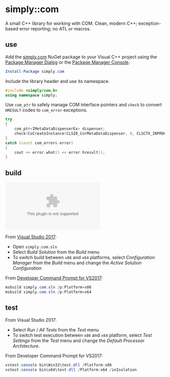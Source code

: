 # simply::com

A small C++ library for working with COM. Clean, modern C++; exception-based error reporting; no ATL or macros.

## use 

Add the [simply.com](http://www.nuget.org/packages/simply.com) NuGet package to your Visual C++ 
project using the [Package Manager Dialog](http://docs.nuget.org/consume/Package-Manager-Dialog) or 
the [Package Manager Console](http://docs.nuget.org/consume/package-manager-console).
``` PowerShell
Install-Package simply.com
```

Include the library header and use its namespace.
``` C++
#include <simply/com.h>
using namespace simply;
```

Use `com_ptr` to safely manage COM interface pointers and `check` to convert `HRESULT` codes to `com_error` exceptions.
``` C++
try 
{
    com_ptr<IMetaDataDispenserEx> dispenser;
    check(CoCreateInstance(CLSID_CorMetaDataDispenser, 0, CLSCTX_INPROC_SERVER, IID_IMetaDataDispenserEx, dispenser));
}
catch (const com_error& error)
{
    cout << error.what() << error.hresult();
}
```

## build

[![Build status](https://ci.appveyor.com/api/projects/status/github/olegsych/simply.com?branch=master)](https://ci.appveyor.com/project/olegsych/simply-com/branch/master)

From [Visual Studio 2017](https://www.visualstudio.com/downloads):
- Open `simply.com.sln`
- Select _Build Solution_ from the _Build_ menu
- To switch build between `x86` and `x64` platforms, select _Configuration Manager_ from the _Build_ menu and change the _Active Solution Configuration_

From [Developer Command Prompt for VS2017](https://docs.microsoft.com/en-us/dotnet/framework/tools/developer-command-prompt-for-vs):
``` PowerShell
msbuild simply.com.sln /p:Platform=x86
msbuild simply.com.sln /p:Platform=x64
```

## test

From Visual Studio 2017:
- Select _Run_ / _All Tests_ from the _Test_ menu
- To switch test execution between `x86` and `x64` platform, select _Test Settings_ from the _Test_ menu and change the _Default Processor Architecture_.

From Developer Command Prompt for VS2017:
``` PowerShell
vstest.console bin\Win32\test.dll /Platform:x86
vstest.console bin\x64\test.dll /Platform:x64 /inIsolation
```